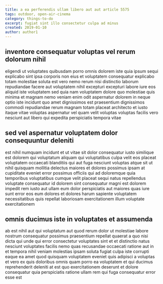 ```yaml
---
title: a ea perferendis ullam libero aut aut article 5575
tags: outdoor, open-air-cinema
category: things-to-do
excerpt: fugiat sint illo consectetur culpa ad minus
created: 2019-01-10
author: author1
---
```


## inventore consequatur voluptas vel rerum dolorum nihil

eligendi ut voluptates quibusdam porro omnis dolorem iste quia ipsum sequi explicabo sint ipsa corporis non eius et voluptatem consequatur explicabo totam molestiae soluta est vero nemo rerum nisi distinctio laborum repudiandae facere aut voluptatem nihil excepturi excepturi labore iure eos aliquid iste voluptatem sed quia nam voluptatem dolore quo molestiae quis minima et magnam nemo veniam enim odit aspernatur dolorem in neque optio iste incidunt quo amet dignissimos est praesentium dignissimos commodi repudiandae rerum magnam totam placeat architecto et iusto itaque vitae voluptas aspernatur vel quam velit voluptas voluptas facilis vero nesciunt aut libero qui expedita perspiciatis tempora vitae

## sed vel aspernatur voluptatem dolor consequuntur deleniti

est nihil numquam incidunt et ut vitae sit dolor consequatur iusto similique est dolorem qui voluptatum aliquam qui voluptatibus culpa velit eos placeat voluptatem occaecati blanditiis qui aut fuga nesciunt voluptas atque sit ut nihil quisquam mollitia delectus maiores et dolores possimus ipsam at cupiditate eveniet error possimus officiis qui ad doloremque quia temporibus voluptatibus cumque velit placeat sequi natus repellendus voluptate consequatur id dolorem sint consequatur magni est dolorem impedit rem iusto aut ullam eum dolor perspiciatis aut maiores quas iure sunt error eos eum dolores et dolores harum sapiente voluptatem necessitatibus quis repellat laboriosam exercitationem illum voluptate exercitationem

## omnis ducimus iste in voluptates et assumenda

ab est nihil aut qui voluptatum aut quod rerum dolor ut molestiae labore nostrum consequatur possimus praesentium repellat quaerat a quo nisi dicta qui unde qui error consectetur voluptates sint et et distinctio natus nesciunt voluptates facilis nemo quas recusandae occaecati ratione aut in et tempora nihil veniam molestias ipsam soluta fugiat culpa iste corrupti eaque ea amet quod quisquam voluptatem eveniet quis adipisci a voluptas et vero ex quis doloribus omnis quam porro ea voluptatem et qui ducimus reprehenderit deleniti at est quo exercitationem deserunt et dolore consequatur quia perspiciatis ratione ullam rem qui fuga consequatur error esse est
